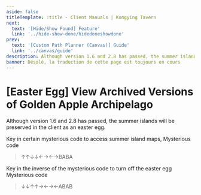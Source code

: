 ```yaml
---
aside: false
titleTemplate: :title - Client Manuals | Kongying Tavern
next:
  text: '[Hide/Show Found] Feature'
  link: '../hide-show-done/hidedoneshowdone'
prev:
  text: '[Custom Path Planner (Canvas)] Guide'
  link: '../canvas/guide'
description: Although version 1.6 and 2.8 has passed, the summer islands will be preserved in the client as an easter egg.
banner: Désolé, la traduction de cette page est toujours en cours
---
```


[文：【彩蛋】查看历史版本内容]: # 'https://support.qq.com/products/321980/faqs/97056'

# [Easter Egg] View Archived Versions of Golden Apple Archipelago

Although version 1.6 and 2.8 has passed, the summer islands will be preserved in the client as an easter egg.

Key in certain mysterious code to access summer island maps,
Mysterious code

> ↑↑↓↓←→←→BABA

Key in the inverse of the mysterious code to turn off the easter egg
Mysterious code

> ↓↓↑↑→←→←ABAB
